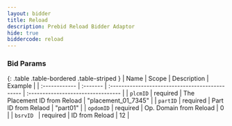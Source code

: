 ```yaml
---
layout: bidder
title: Reload
description: Prebid Reload Bidder Adaptor
hide: true
biddercode: reload
---
```



### Bid Params

{: .table .table-bordered .table-striped }
| Name          | Scope    | Description                                     | Example                            |
| :------------ | :------- | :---------------------------------------------- | :--------------------------------- |
| `plcmID`      | required | The Placement ID from Reload                    | "placement_01_7345"                |
| `partID`      | required | Part ID from Relaod                             | "part01"                           |
| `opdomID`     | required | Op. Domain from Reload                          | 0                                  |
| `bsrvID `     | required | ID from Reload                                  | 12                                 |